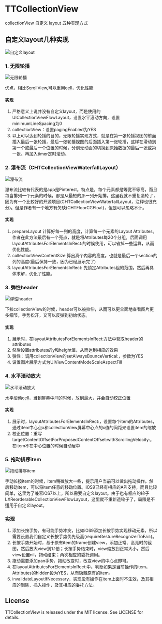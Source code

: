 # TTCollectionView
collectionView 自定义 layout 五种实现方式

## 自定义layout几种实现

![自定义layout](Resources/home.gif)

### 1. 无限轮播

![无限轮播](Resources/InfiniteCarouse.gif)

优点，相比ScrollView,可以重用cell，优化性能

#### 实现
1. 严格意义上说并没有自定义layout，而是使用的UICollectionViewFlowLayout，设置水平滚动方向，设置minimumLineSpacing为0
2. collectionView：设置pagingEnabled为YES
3. 以上可以达到轮播的目的，无限轮播实现方式，就是在第一张轮播视图的前面插入最后一张轮播，最后一张轮播视图的后面插入第一张轮播，这样在滑动到第一个或最后一个位置的时候，分别无动画的切换到原始数据的最后一张或第一张。再加入timer定时滚动。

### 2. 瀑布流（CHTCollectionViewWaterfallLayout）

![瀑布流](Resources/WaterFall.gif)

瀑布流比较有代表的是app是Pinterest。特点是，每个元素都是等宽不等高，而且每当排列一个元素的时候，都是从最短的那一列开始排。这里我就不重复造轮了，因为有一个比较好的开源项目(CHTCollectionViewWaterfallLayout，注释也很充分)。但是作者有一个地方有欠缺(CHTFloorCGFloat)，但是可以忽略不计。

#### 实现
1. prepareLayout
计算好每一列的高度，计算每一个元素的Layout Attributes。作者在此方法最后有一个亮点，就是将Attributes每20个分组，后面调用layoutAttributesForElementsInRect:的时候使用，可以省掉一些运算，从而优化性能。
2. collectionViewContentSize
算出真个内容的高度，也就是最后一个section的列的高度(最后保持一致，因为已经展示完了)
3. layoutAttributesForElementsInRect:
先锁定Attributes组的范围，然后再具体求解，优化了性能。

### 3. 弹性header

![弹性header](Resources/StretchyHeader.gif)

下拉collectionView的时候，header可以被拉伸，从而可以更全面地查看图片更多细节，手势松开，又可以反弹到初始状态。

#### 实现
1. 展示时，在layoutAttributesForElementsInRect:方法中获取header的attributes
2. 然后设置attributes的y和height值，从而达到相应的效果
3. 弹性：调用collectionView的setAlwaysBounceVertical:，参数为YES
4. 设置图片展示方式为UIViewContentModeScaleAspectFill

### 4. 水平滚动放大

![水平滚动放大](Resources/SlideZoomIn.gif)

水平滚动cell，当到屏幕中间的时候，放到最大，并会自动校正位置

#### 实现

1. 展示时，layoutAttributesForElementsInRect:，设置每个item的Attributes，通过item中心点x和collectionView屏幕中心点的x值的间距来设置item的缩放
2. 校正位置：重写targetContentOffsetForProposedContentOffset:withScrollingVelocity:，在item不在中心位置的时候自动居中

### 5. 拖动排序item

![拖动排序item](Resources/ReOrder.gif)

手动长按item的时候，item稍微放大一些，提示用户当前可以做出拖动操作。然后移动item，可以将item任意的移动位置。iOS9已经有相应的API支持，而且比较简单，这里为了兼容iOS7以上，所以需要自定义layout。由于也有相应的轮子LXReorderableCollectionViewFlowLayout，这里就不重新造轮子了，局限是不适用于自定义layout。

### 实现

1. 添加长按手势，有可能手势冲突，比如iOS9添加长按手势实现移动元素，所以需要设置我们自定义长按手势优先级高(requireGestureRecognizerToFail:)。
2. 长按手势开始时，基于原有item的frame创建view，添加正常、高亮时的截图，然后放大view到1.1倍；长按手势结束时，view缩放到正常大小，然后view设置nil，拖动结束；两次相应的委托调用。
3. 拖动需要添加pan手势，拖动改变时，改变view的中心点即可。
4. 在layoutAttributesForElementsInRect:中，判断如果是当前操作的item，Attributes的hidden设为YES，从而隐藏原有的item。
5. invalidateLayoutIfNecessary，实现没有操作在item上面时不生效，及其相应的删除、插入操作，及其相应的委托方法。

## License

TTCollectionView is released under the MIT license. See LICENSE for details.
